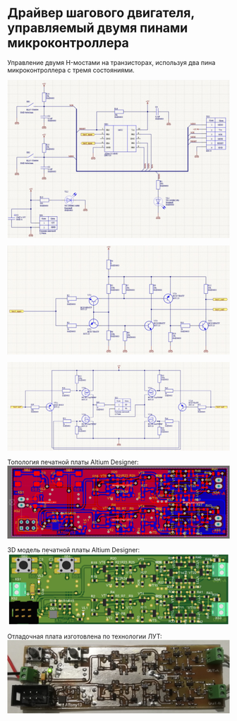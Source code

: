 # Драйвер шагового двигателя, управляемый двумя пинами микроконтроллера
Управление двумя H-мостами на транзисторах, используя два пина микроконтроллера с тремя состояниями.

![Схема обвязки контроллера](https://github.com/ArtemMechanik/step-motor-driver-from-tow-MCU-pins/blob/728c46927e7084a70d6689771b289ed3af0d1047/source/%D0%A1%D1%85%D0%B5%D0%BC%D0%B0%20%D0%BE%D0%B1%D0%B2%D1%8F%D0%B7%D0%BA%D0%B8%20%D0%BA%D0%BE%D0%BD%D1%82%D1%80%D0%BE%D0%BB%D0%BB%D0%B5%D1%80%D0%B0.jpg)

![Схема ключа](https://github.com/ArtemMechanik/step-motor-driver-from-tow-MCU-pins/blob/80592bf404732544977e2eb65395976c6f3e5cff/source/%D0%A1%D1%85%D0%B5%D0%BC%D0%B0%20%D0%BA%D0%BB%D1%8E%D1%87%D0%B0.jpg)

![Схема Н-моста](https://github.com/ArtemMechanik/step-motor-driver-from-tow-MCU-pins/blob/728c46927e7084a70d6689771b289ed3af0d1047/source/%D0%A1%D1%85%D0%B5%D0%BC%D0%B0%20%D0%9D-%D0%BC%D0%BE%D1%81%D1%82%D0%B0.jpg)

Топология печатной платы Altium Designer:
![Топология платы](https://github.com/ArtemMechanik/step-motor-driver-from-tow-MCU-pins/blob/dee9e6c7441507ab14894919f62d11e6d6f887ac/source/%D0%A2%D0%BE%D0%BF%D0%BE%D0%BB%D0%BE%D0%B3%D0%B8%D1%8F%20%D0%BF%D0%BB%D0%B0%D1%82%D1%8B.jpg)

3D модель печатной платы Altium Designer:
![3D модель печатной платы](https://github.com/ArtemMechanik/step-motor-driver-from-tow-MCU-pins/blob/e6e618f87c6f3b225f60fe9b9aeeb4eeddc96dfe/source/3D%20%D0%BC%D0%BE%D0%B4%D0%B5%D0%BB%D1%8C%20%D0%BF%D0%B5%D1%87%D0%B0%D1%82%D0%BD%D0%BE%D0%B9%20%D0%BF%D0%BB%D0%B0%D1%82%D1%8B.jpg)

Отладочная плата изготовлена по технологии ЛУТ:
![отладочная плата ЛУТ](https://github.com/ArtemMechanik/step-motor-driver-from-tow-MCU-pins/blob/b09a7d34708fb8837f7ed4e5dbdbdd89ef3b1333/source/%D0%9F%D0%B5%D1%87%D0%B0%D1%82%D0%BD%D0%B0%D1%8F%20%D0%BF%D0%BB%D0%B0%D1%82%D0%B0%20%D0%9B%D0%A3%D0%A2.jpg)
